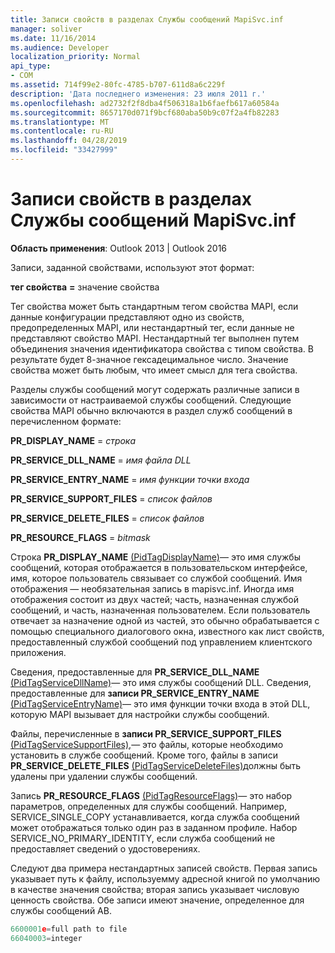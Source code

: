 ```yaml
---
title: Записи свойств в разделах Службы сообщений MapiSvc.inf
manager: soliver
ms.date: 11/16/2014
ms.audience: Developer
localization_priority: Normal
api_type:
- COM
ms.assetid: 714f99e2-80fc-4785-b707-611d8a6c229f
description: 'Дата последнего изменения: 23 июля 2011 г.'
ms.openlocfilehash: ad2732f2f8dba4f506318a1b6faefb617a60584a
ms.sourcegitcommit: 8657170d071f9bcf680aba50b9c07f2a4fb82283
ms.translationtype: MT
ms.contentlocale: ru-RU
ms.lasthandoff: 04/28/2019
ms.locfileid: "33427999"
---
```

# <a name="property-entries-in-mapisvcinf-message-service-sections"></a>Записи свойств в разделах Службы сообщений MapiSvc.inf

  
  
**Область применения**: Outlook 2013 | Outlook 2016 
  
Записи, заданной свойствами, используют этот формат:
  
 **тег свойства** **=** значение свойства 
  
Тег свойства может быть стандартным тегом свойства MAPI, если данные конфигурации представляют одно из свойств, предопределенных MAPI, или нестандартный тег, если данные не представляют свойство MAPI. Нестандартный тег выполнен путем объединения значения идентификатора свойства с типом свойства. В результате будет 8-значное гексадецимальное число. Значение свойства может быть любым, что имеет смысл для тега свойства. 
  
Разделы службы сообщений могут содержать различные записи в зависимости от настраиваемой службы сообщений. Следующие свойства MAPI обычно включаются в раздел служб сообщений в перечисленном формате:
  
 **PR_DISPLAY_NAME**  =   _строка_
  
 **PR_SERVICE_DLL_NAME**  =   _имя файла DLL_
  
 **PR_SERVICE_ENTRY_NAME**  =   _имя функции точки входа_
  
 **PR_SERVICE_SUPPORT_FILES**  =   _список файлов_
  
 **PR_SERVICE_DELETE_FILES**  =   _список файлов_
  
 **PR_RESOURCE_FLAGS**  =   _bitmask_
  
Строка **PR_DISPLAY_NAME** [(PidTagDisplayName)](pidtagdisplayname-canonical-property.md)— это имя службы сообщений, которая отображается в пользовательском интерфейсе, имя, которое пользователь связывает со службой сообщений. Имя отображения — необязательная запись в mapisvc.inf. Иногда имя отображения состоит из двух частей; часть, назначенная службой сообщений, и часть, назначенная пользователем. Если пользователь отвечает за назначение одной из частей, это обычно обрабатывается с помощью специального диалогового окна, известного как лист свойств, предоставленный службой сообщений под управлением клиентского приложения. 
  
Сведения, предоставленные для **PR_SERVICE_DLL_NAME** [(PidTagServiceDllName)](pidtagservicedllname-canonical-property.md)— это имя службы сообщений DLL. Сведения, предоставленные для **записи PR_SERVICE_ENTRY_NAME** [(PidTagServiceEntryName)](pidtagserviceentryname-canonical-property.md)— это имя функции точки входа в этой DLL, которую MAPI вызывает для настройки службы сообщений. 
  
Файлы, перечисленные в **записи PR_SERVICE_SUPPORT_FILES** [(PidTagServiceSupportFiles),](pidtagservicesupportfiles-canonical-property.md)— это файлы, которые необходимо установить в службе сообщений. Кроме того, файлы в записи **PR_SERVICE_DELETE_FILES** [(PidTagServiceDeleteFiles)](pidtagservicedeletefiles-canonical-property.md)должны быть удалены при удалении службы сообщений. 
  
Запись **PR_RESOURCE_FLAGS** [(PidTagResourceFlags)](pidtagresourceflags-canonical-property.md)— это набор параметров, определенных для службы сообщений. Например, SERVICE_SINGLE_COPY устанавливается, когда служба сообщений может отображаться только один раз в заданном профиле. Набор SERVICE_NO_PRIMARY_IDENTITY, если служба сообщений не предоставляет сведений о удостоверениях. 
  
Следуют два примера нестандартных записей свойств. Первая запись указывает путь к файлу, используемму адресной книгой по умолчанию в качестве значения свойства; вторая запись указывает числовую ценность свойства. Обе записи имеют значение, определенное для службы сообщений AB.
  
```cpp
6600001e=full path to file
66040003=integer

```


